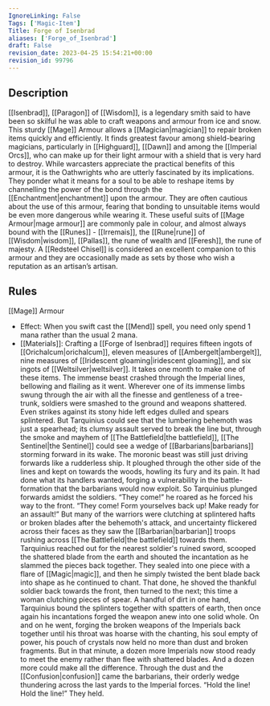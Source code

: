 ```yaml
---
IgnoreLinking: False
Tags: ['Magic-Item']
Title: Forge of Isenbrad
aliases: ['Forge_of_Isenbrad']
draft: False
revision_date: 2023-04-25 15:54:21+00:00
revision_id: 99796
---
```


## Description
[[Isenbrad]], [[Paragon]] of [[Wisdom]], is a legendary smith said to have been so skilful he was able to craft weapons and armour from ice and snow. This sturdy [[Mage]] Armour allows a [[Magician|magician]] to repair broken items quickly and efficiently. 
It finds greatest favour among shield-bearing magicians, particularly in [[Highguard]], [[Dawn]] and among the [[Imperial Orcs]], who can make up for their light armour with a shield that is very hard to destroy. While warcasters appreciate the practical benefits of this armour, it is the Oathwrights who are utterly fascinated by its implications. They ponder what it means for a soul to be able to reshape items by channelling the power of the bond through the [[Enchantment|enchantment]] upon the armour. They are often cautious about the use of this armour, fearing that bonding to unsuitable items would be even more dangerous while wearing it.
These useful suits of [[Mage Armour|mage armour]] are commonly pale in colour, and almost always bound with the [[Runes]] - [[Irremais]], the [[Rune|rune]] of [[Wisdom|wisdom]], [[Pallas]], the rune of wealth and [[Feresh]], the rune of majesty. A [[Redsteel Chisel]] is considered an excellent companion to this armour and they are occasionally made as sets by those who wish a reputation as an artisan’s artisan.
## Rules
[[Mage]] Armour
* Effect: When you swift cast the [[Mend]] spell, you need only spend 1 mana rather than the usual 2 mana.
* [[Materials]]: Crafting a [[Forge of Isenbrad]] requires fifteen ingots of [[Orichalcum|orichalcum]], eleven measures of [[Ambergelt|ambergelt]], nine measures of [[Iridescent gloaming|iridescent gloaming]], and six ingots of [[Weltsilver|weltsilver]]. It takes one month to make one of these items.
The immense beast crashed through the Imperial lines, bellowing and flailing as it went. Wherever one of its immense limbs swung through the air with all the finesse and gentleness of a tree-trunk, soldiers were smashed to the ground and weapons shattered. Even strikes against its stony hide left edges dulled and spears splintered.
But Tarquinius could see that the lumbering behemoth was just a spearhead; its clumsy assault served to break the line but, through the smoke and mayhem of [[The Battlefield|the battlefield]], [[The Sentinel|the Sentinel]] could see a wedge of [[Barbarians|barbarians]] storming forward in its wake.
The moronic beast was still just driving forwards like a rudderless ship. It ploughed through the other side of the lines and kept on towards the woods, howling its fury and its pain. It had done what its handlers wanted, forging a vulnerability in the battle-formation that the barbarians would now exploit.
So Tarquinius plunged forwards amidst the soldiers. “They come!” he roared as he forced his way to the front. “They come! Form yourselves back up! Make ready for an assault!”
But many of the warriors were clutching at splintered hafts or broken blades after the behemoth's attack, and uncertainty flickered across their faces as they saw the [[Barbarian|barbarian]] troops rushing across [[The Battlefield|the battlefield]] towards them.
Tarquinius reached out for the nearest soldier's ruined sword, scooped the shattered blade from the earth and shouted the incantation as he slammed the pieces back together. They sealed into one piece with a flare of [[Magic|magic]], and then he simply twisted the bent blade back into shape as he continued to chant.
That done, he shoved the thankful soldier back towards the front, then turned to the next; this time a woman clutching pieces of spear. A handful of dirt in one hand, Tarquinius bound the splinters together with spatters of earth, then once again his incantations forged the weapon anew into one solid whole.
On and on he went, forging the broken weapons of the Imperials back together until his throat was hoarse with the chanting, his soul empty of power, his pouch of crystals now held no more than dust and broken fragments. But in that minute, a dozen more Imperials now stood ready to meet the enemy rather than flee with shattered blades.
And a dozen more could make all the difference.
Through the dust and the [[Confusion|confusion]] came the barbarians, their orderly wedge thundering across the last yards to the Imperial forces.
“Hold the line! Hold the line!”
They held.